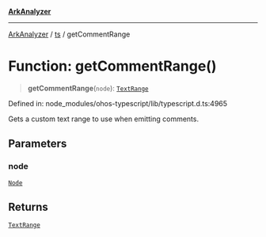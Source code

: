 [**ArkAnalyzer**](../../../../README.md)

***

[ArkAnalyzer](../../../../globals.md) / [ts](../README.md) / getCommentRange

# Function: getCommentRange()

> **getCommentRange**(`node`): [`TextRange`](../interfaces/TextRange.md)

Defined in: node\_modules/ohos-typescript/lib/typescript.d.ts:4965

Gets a custom text range to use when emitting comments.

## Parameters

### node

[`Node`](../interfaces/Node.md)

## Returns

[`TextRange`](../interfaces/TextRange.md)
